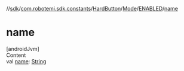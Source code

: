 //[sdk](../../../../../index.md)/[com.robotemi.sdk.constants](../../../index.md)/[HardButton](../../index.md)/[Mode](../index.md)/[ENABLED](index.md)/[name](name.md)



# name  
[androidJvm]  
Content  
val [name](name.md): [String](https://kotlinlang.org/api/latest/jvm/stdlib/kotlin/-string/index.html)  




